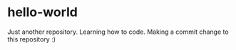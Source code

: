 # hello-world
Just another repository.
Learning how to code.
Making a commit change to this repository :)
